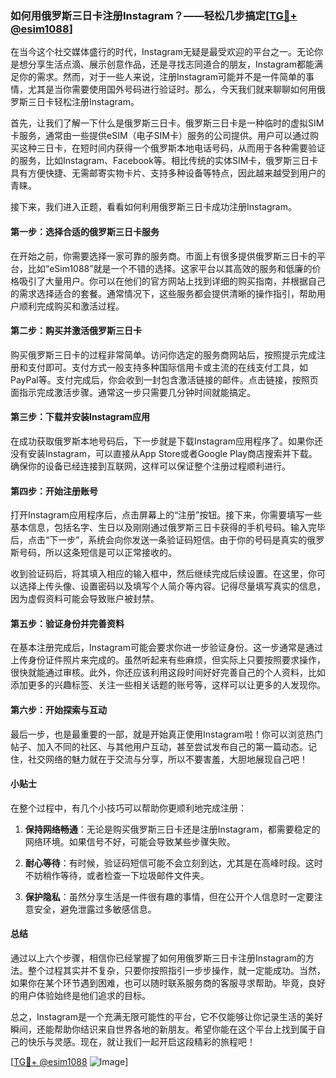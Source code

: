 ### 如何用俄罗斯三日卡注册Instagram？——轻松几步搞定[[TG💪+ @esim1088](https://t.me/s/esim1088)]

在当今这个社交媒体盛行的时代，Instagram无疑是最受欢迎的平台之一。无论你是想分享生活点滴、展示创意作品，还是寻找志同道合的朋友，Instagram都能满足你的需求。然而，对于一些人来说，注册Instagram可能并不是一件简单的事情，尤其是当你需要使用国外号码进行验证时。那么，今天我们就来聊聊如何用俄罗斯三日卡轻松注册Instagram。

首先，让我们了解一下什么是俄罗斯三日卡。俄罗斯三日卡是一种临时的虚拟SIM卡服务，通常由一些提供eSIM（电子SIM卡）服务的公司提供。用户可以通过购买这种三日卡，在短时间内获得一个俄罗斯本地电话号码，从而用于各种需要验证的服务，比如Instagram、Facebook等。相比传统的实体SIM卡，俄罗斯三日卡具有方便快捷、无需邮寄实物卡片、支持多种设备等特点，因此越来越受到用户的青睐。

接下来，我们进入正题，看看如何利用俄罗斯三日卡成功注册Instagram。

#### **第一步：选择合适的俄罗斯三日卡服务**

在开始之前，你需要选择一家可靠的服务商。市面上有很多提供俄罗斯三日卡的平台，比如“eSim1088”就是一个不错的选择。这家平台以其高效的服务和低廉的价格吸引了大量用户。你可以在他们的官方网站上找到详细的购买指南，并根据自己的需求选择适合的套餐。通常情况下，这些服务都会提供清晰的操作指引，帮助用户顺利完成购买和激活过程。

#### **第二步：购买并激活俄罗斯三日卡**

购买俄罗斯三日卡的过程非常简单。访问你选定的服务商网站后，按照提示完成注册和支付即可。支付方式一般支持多种国际信用卡或主流的在线支付工具，如PayPal等。支付完成后，你会收到一封包含激活链接的邮件。点击链接，按照页面指示完成激活步骤。通常这一步只需要几分钟时间就能搞定。

#### **第三步：下载并安装Instagram应用**

在成功获取俄罗斯本地号码后，下一步就是下载Instagram应用程序了。如果你还没有安装Instagram，可以直接从App Store或者Google Play商店搜索并下载。确保你的设备已经连接到互联网，这样可以保证整个注册过程顺利进行。

#### **第四步：开始注册账号**

打开Instagram应用程序后，点击屏幕上的“注册”按钮。接下来，你需要填写一些基本信息，包括名字、生日以及刚刚通过俄罗斯三日卡获得的手机号码。输入完毕后，点击“下一步”，系统会向你发送一条验证码短信。由于你的号码是真实的俄罗斯号码，所以这条短信是可以正常接收的。

收到验证码后，将其填入相应的输入框中，然后继续完成后续设置。在这里，你可以选择上传头像、设置密码以及填写个人简介等内容。记得尽量填写真实的信息，因为虚假资料可能会导致账户被封禁。

#### **第五步：验证身份并完善资料**

在基本注册完成后，Instagram可能会要求你进一步验证身份。这一步通常是通过上传身份证件照片来完成的。虽然听起来有些麻烦，但实际上只要按照要求操作，很快就能通过审核。此外，你还应该利用这段时间好好完善自己的个人资料，比如添加更多的兴趣标签、关注一些相关话题的账号等，这样可以让更多的人发现你。

#### **第六步：开始探索与互动**

最后一步，也是最重要的一部，就是开始真正使用Instagram啦！你可以浏览热门帖子、加入不同的社区、与其他用户互动，甚至尝试发布自己的第一篇动态。记住，社交网络的魅力就在于交流与分享，所以不要害羞，大胆地展现自己吧！

#### **小贴士**

在整个过程中，有几个小技巧可以帮助你更顺利地完成注册：

1. **保持网络畅通**：无论是购买俄罗斯三日卡还是注册Instagram，都需要稳定的网络环境。如果信号不好，可能会导致某些步骤失败。
   
2. **耐心等待**：有时候，验证码短信可能不会立刻到达，尤其是在高峰时段。这时不妨稍作等待，或者检查一下垃圾邮件文件夹。

3. **保护隐私**：虽然分享生活是一件很有趣的事情，但在公开个人信息时一定要注意安全，避免泄露过多敏感信息。

#### **总结**

通过以上六个步骤，相信你已经掌握了如何用俄罗斯三日卡注册Instagram的方法。整个过程其实并不复杂，只要你按照指引一步步操作，就一定能成功。当然，如果你在某个环节遇到困难，也可以随时联系服务商的客服寻求帮助。毕竟，良好的用户体验始终是他们追求的目标。

总之，Instagram是一个充满无限可能性的平台，它不仅能够让你记录生活的美好瞬间，还能帮助你结识来自世界各地的新朋友。希望你能在这个平台上找到属于自己的快乐与灵感。现在，就让我们一起开启这段精彩的旅程吧！

[[TG💪+ @esim1088](https://t.me/s/esim1088) ![Image](https://i.postimg.cc/4NQfJmqS/Snipaste-2025-05-13-00-14-12.png)]